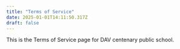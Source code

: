 ```yaml
---
title: "Terms of Service"
date: 2025-01-01T14:11:50.317Z
draft: false
---
```


This is the Terms of Service page for DAV centenary public school.
